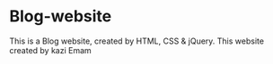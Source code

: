 # Blog-website
This is a Blog website, created by HTML, CSS &amp; jQuery.
This website created by kazi Emam
